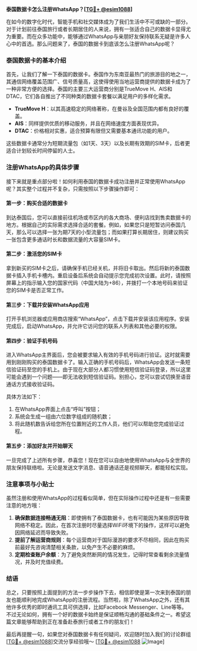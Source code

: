 **泰国数据卡怎么注册WhatsApp？[[TG💪+ @esim1088](https://t.me/s/esim1088)]**

在如今的数字化时代，智能手机和社交媒体成为了我们生活中不可或缺的一部分。对于计划前往泰国旅行或者长期居住的人来说，拥有一张适合自己的数据卡显得尤为重要。而在众多功能中，能够通过WhatsApp与亲朋好友保持联系无疑是许多人心中的首选。那么问题来了，泰国的数据卡到底该怎么注册WhatsApp呢？

### 泰国数据卡的基本介绍

首先，让我们了解一下泰国的数据卡。泰国作为东南亚最热门的旅游目的地之一，其通信网络覆盖范围广、信号质量高，这使得使用当地运营商提供的数据卡成为了一种非常方便的选择。泰国的主要三大运营商分别是TrueMove H、AIS和DTAC，它们各自推出了不同种类的数据卡套餐以满足用户的多样化需求。

- **TrueMove H**：以其高速稳定的网络著称，在曼谷及全国范围内都有良好的覆盖。
- **AIS**：同样提供优质的移动服务，并且在网络速度方面表现优异。
- **DTAC**：价格相对实惠，适合预算有限但又需要基本通讯功能的用户。

这些数据卡通常分为短期流量包（如1天、3天）以及长期有效期的SIM卡，后者更适合计划较长时间停留的人士。

### 注册WhatsApp的具体步骤

接下来就是重点部分啦！如何利用泰国的数据卡成功注册并正常使用WhatsApp呢？其实整个过程并不复杂，只需按照以下步骤操作即可：

#### 第一步：购买合适的数据卡

到达泰国后，您可以直接前往机场或市区内的各大商场、便利店找到售卖数据卡的地方。根据自己的实际需求选择合适的套餐。例如，如果您只是短暂访问泰国几天，那么可以选择一张为期7天的小型流量包；而如果打算长期居住，则建议购买一张包含更多通话时长和数据流量的大容量SIM卡。

#### 第二步：激活您的SIM卡

拿到新买的SIM卡之后，请确保手机已经关机，并将旧卡取出。然后将新的泰国数据卡插入手机卡槽内。重启设备后系统会自动提示您完成初次设置。此时，请按照屏幕上的指示输入您的国家代码（中国大陆为+86），并拨打一个本地号码来验证您的SIM卡是否正常工作。

#### 第三步：下载并安装WhatsApp应用

打开手机浏览器或应用商店搜索“WhatsApp”，点击下载并安装该应用程序。安装完成后，启动WhatsApp，并允许它访问您的联系人列表和其他必要的权限。

#### 第四步：验证手机号码

进入WhatsApp主界面后，您会被要求输入有效的手机号码进行验证。这时就需要用到刚刚购买的泰国数据卡了。输入正确的手机号码后，WhatsApp会发送一条短信验证码至您的手机上。由于现在大部分人都习惯使用短信验证码登录，所以这里可能会遇到一个问题——即无法收到短信验证码。别担心，您可以尝试切换至语音通话方式接收验证码。

具体方法如下：
1. 在WhatsApp界面上点击“呼叫”按钮；
2. 系统会生成一组由六位数字组成的随机数；
3. 将此随机数告诉给您所在位置附近的工作人员，他们可以帮助您完成验证过程。

#### 第五步：添加好友并开始聊天

一旦完成了上述所有步骤，恭喜您！现在您可以自由地使用WhatsApp与全世界的朋友保持联络啦。无论是发送文字消息、语音通话还是视频聊天，都能轻松实现。

### 注意事项与小贴士

虽然注册和使用WhatsApp的过程看似简单，但在实际操作过程中还是有一些需要注意的地方哦：

1. **确保数据连接畅通无阻**：即使拥有了泰国数据卡，也有可能因为某些原因导致网络不稳定。因此，在首次注册时尽量选择WiFi环境下的操作，这样可以避免因网络延迟而导致失败。
2. **提前了解运营商规则**：每个运营商对于国际漫游的要求不尽相同，因此在购买前最好先咨询清楚相关条款，以免产生不必要的麻烦。
3. **定期检查账户余额**：为了避免突然断网的情况发生，记得时常查看剩余流量情况，并及时充值续费。

### 结语

总之，只要按照上面提到的方法一步步操作下去，相信即使是第一次来到泰国的朋友也能顺利地完成WhatsApp的注册流程。当然啦，除了WhatsApp之外，还有其他许多优秀的即时通讯工具可供选择，比如Facebook Messenger、Line等等。不过无论如何，拥有一个好的数据卡始终是保证顺畅沟通的基础条件之一。希望这篇文章能够帮助到正在准备赴泰旅行或者工作的朋友们！

最后再提醒一句，如果您对泰国数据卡有任何疑问，欢迎随时加入我们的讨论群组[[TG💪+ @esim1088](https://t.me/s/esim1088)]交流分享经验哦～ [[TG💪+ @esim1088](https://t.me/s/esim1088) ![Image](https://i.postimg.cc/4NQfJmqS/Snipaste-2025-05-13-00-14-12.png)]